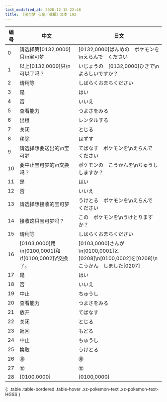 ```yaml
---
last_modified_at: 2020-12-15 22:48
title: 《宝可梦 心金／魂银》文本 192
---
```

| 编号 | 中文 | 日文 |
| ---- | ---- | ---- |
| 0 | 请选择第[0132,0000]只\n宝可梦 | [0132,0000]ばんめの　ポケモンを\nえらんで　ください |
| 1 | 以上[0132,0000]只\n可以了吗？ | いじょうの　[0132,0000]ひきで\nよろしいですか？ |
| 2 | 请稍等 | しばらくおまちください |
| 3 | 是 | はい |
| 4 | 否 | いいえ |
| 5 | 查看能力 | つよさをみる |
| 6 | 出租 | レンタルする |
| 7 | 关闭 | とじる |
| 8 | 移除 | はずす |
| 9 | 请选择想要送出的\n宝可梦 | てばなす　ポケモンを\nえらんで　ください |
| 10 | 要中止宝可梦的\n交换吗？ | ポケモンの　こうかんを\nちゅうし　しますか？ |
| 11 | 是 | はい |
| 12 | 否 | いいえ |
| 13 | 请选择想接收的宝可梦 | うけとる　ポケモンを\nえらんで　ください |
| 14 | 接收这只宝可梦吗？ | この　ポケモンを\nうけとりますか？ |
| 15 | 请稍等 | しばらくおまちください |
| 16 | [0103,0000]用\n[0100,0001]和\f[0100,0002]\f交换了。 | [0103,0000]さんが\n[0100,0001]と[0208]\n[0100,0002]を[0208]\nこうかん　しました[0207] |
| 17 | 是 | はい |
| 18 | 否 | いいえ |
| 19 | 中止 | ちゅうし |
| 20 | 查看能力 | つよさをみる |
| 21 | 放开 | てばなす |
| 22 | 关闭 | とじる |
| 23 | 返回 | もどる |
| 24 | 中止 | ちゅうし |
| 25 | 换取 | うけとる |
| 26 | ㊚ | ㊚ |
| 27 | ㊛ | ㊛ |
| 28 | [0100,0000] | [0100,0000] |
{: .table .table-bordered .table-hover .xz-pokemon-text .xz-pokemon-text-HGSS }